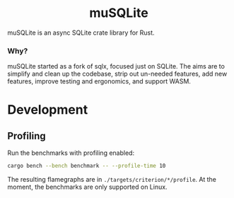 <h1 align="center">muSQLite</h1>

muSQLite is an async SQLite crate library for Rust.

### Why?

muSQLite started as a fork of sqlx, focused just on SQLite. The aims are to simplify and clean up the codebase, strip
out un-needed features, add new features, improve testing and ergonomics, and support WASM.


# Development


## Profiling

Run the benchmarks with profiling enabled:

```sh
cargo bench --bench benchmark -- --profile-time 10
```

The resulting flamegraphs are in `./targets/criterion/*/profile`. At the moment, the benchmarks are only supported on
Linux.